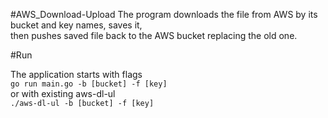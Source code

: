 #AWS_Download-Upload
The program downloads the file from AWS by its bucket and key names, saves it,  
then pushes saved file back to the AWS bucket replacing the old one.

#Run

The application starts with flags  
```go run main.go -b [bucket] -f [key]```    
or with existing aws-dl-ul  
```./aws-dl-ul -b [bucket] -f [key]```